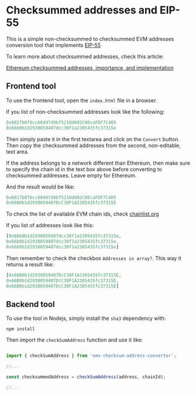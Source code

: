 # Checksummed addresses and EIP-55

This is a simple non-checksummed to checksummed EVM addresses conversion tool that implements [EIP-55](https://github.com/ethereum/EIPs/blob/master/EIPS/eip-55.md)

To learn more about checksummed addresses, check this article: 

[Ethereum checksummed addresses, importance, and implementation](https://medium.com/coinmonks/ethereum-checksummed-addresses-importance-and-implementation-eef74aa3ae18)

## Frontend tool

To use the frontend tool, open the `index.html` file in a browser.

If you list of non-checksummed addresses look like the following:

```js
0x6827b8f6cc60497d9bf5210d602C0EcaFDF7C405
0x66b0b1d2930059407dcc30f1a2305435fc37315e
```
Then simply paste it in the first textarea and click on the `Convert` button. Then copy the checksummed addresses from the second, non-editable, text area.

If the address belongs to a network different than Ethereum, then make sure to specify the chain id in the text box above before converting to checksummed addresses. Leave empty for Ethereum.

And the result would be like:

```js
0x6827b8f6cc60497d9bf5210d602C0EcaFDF7C405
0x66B0b1d2930059407DcC30F1A2305435fc37315E
```

To check the list of available EVM chain ids, check [chainlist.org](https://chainlist.org/)

If you list of addresses look like this:

```js
[0x66b0b1d2930059407dcc30f1a2305435fc37315e,
0x66b0b1d2930059407dcc30f1a2305435fc37315e,
0x66b0b1d2930059407dcc30f1a2305435fc37315e]
```

Then remember to check the checkbox `Addresses in array?`. This way it returns a result like:

```js
[0x66B0b1d2930059407DcC30F1A2305435fc37315E,
0x66B0b1d2930059407DcC30F1A2305435fc37315E,
0x66B0b1d2930059407DcC30F1A2305435fc37315E]
```

## Backend tool

To use the tool in Nodejs, simply install the `sha3` dependency with:

`npm install`

Then import the `checkSumAddress` function and use it like:

```js

import { checkSumAddress } from 'emv-checksum-address-convertor';

//...

const checksummedAddress = checkSumAddress(address, chainId);

//...

```